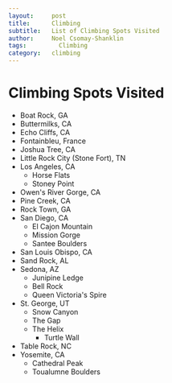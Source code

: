 ```yaml
---
layout:     post
title:      Climbing
subtitle:   List of Climbing Spots Visited
author:     Noel Csomay-Shanklin
tags: 		  Climbing
category:   climbing
---
```

# Climbing Spots Visited
* Boat Rock, GA
* Buttermilks, CA
* Echo Cliffs, CA
* Fontainbleu, France
* Joshua Tree, CA
* Little Rock City (Stone Fort), TN
* Los Angeles, CA
  * Horse Flats
  * Stoney Point
* Owen's River Gorge, CA
* Pine Creek, CA
* Rock Town, GA
* San Diego, CA
  * El Cajon Mountain
  * Mission Gorge
  * Santee Boulders
* San Louis Obispo, CA
* Sand Rock, AL
* Sedona, AZ
  * Junipine Ledge
  * Bell Rock
  * Queen Victoria's Spire
* St. George, UT
  * Snow Canyon
  * The Gap
  * The Helix
	* Turtle Wall
* Table Rock, NC
* Yosemite, CA
  * Cathedral Peak
  * Toualumne Boulders


